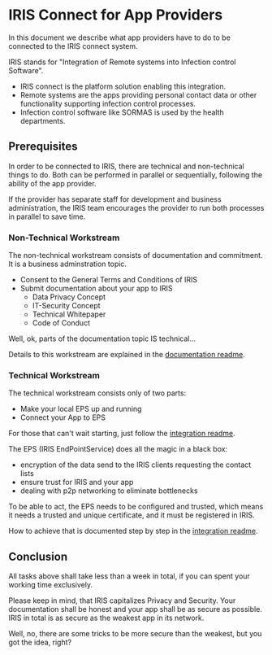 # IRIS Connect for App Providers

In this document we describe what app providers have to do to be connected to the IRIS connect system.

IRIS stands for "Integration of Remote systems into Infection control Software".
- IRIS connect is the platform solution enabling this integration.
- Remote systems are the apps providing personal contact data or other functionality supporting infection control processes.
- Infection control software like SORMAS is used by the health departments.

## Prerequisites

In order to be connected to IRIS, there are technical and non-technical things to do. Both can be performed in parallel or sequentially, following the ability of the app provider.

If the provider has separate staff for development and business administration, the IRIS team encourages the provider to run both processes in parallel to save time.

### Non-Technical Workstream

The non-technical workstream consists of documentation and commitment. It is a business adminstration topic. 

- Consent to the General Terms and Conditions of IRIS
- Submit documentation about your app to IRIS
  - Data Privacy Concept
  - IT-Security Concept
  - Technical Whitepaper
  - Code of Conduct
 
Well, ok, parts of the documentation topic IS technical... 

Details to this workstream are explained in the [documentation readme](./Connect_App_to_IRIS.md).

### Technical Workstream

The technical workstream consists only of two parts:
- Make your local EPS up and running
- Connect your App to EPS

For those that can't wait starting, just follow the [integration readme](./technical_details/app_onboarding.md).

The EPS (IRIS EndPointService) does all the magic in a black box:
- encryption of the data send to the IRIS clients requesting the contact lists
- ensure trust for IRIS and your app
- dealing with p2p networking to eliminate bottlenecks

To be able to act, the EPS needs to be configured and trusted, which means it needs a trusted and unique certificate, and it must be registered in IRIS.

How to achieve that is documented step by step in the [integration readme](./technical_details/app_onboarding.md).

## Conclusion

All tasks above shall take less than a week in total, if you can spent your working time exclusively.

Please keep in mind, that IRIS capitalizes Privacy and Security. Your documentation shall be honest and your app shall be as secure as possible. IRIS in total is as secure as the weakest app in its network.

Well, no, there are some tricks to be more secure than the weakest, but you got the idea, right?